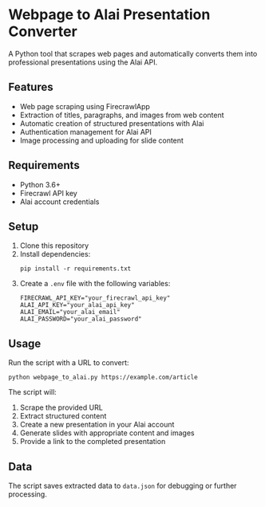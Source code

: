# Webpage to Alai Presentation Converter

A Python tool that scrapes web pages and automatically converts them into professional presentations using the Alai API.

## Features

- Web page scraping using FirecrawlApp
- Extraction of titles, paragraphs, and images from web content
- Automatic creation of structured presentations with Alai
- Authentication management for Alai API
- Image processing and uploading for slide content

## Requirements

- Python 3.6+
- Firecrawl API key
- Alai account credentials

## Setup

1. Clone this repository
2. Install dependencies:
   ```
   pip install -r requirements.txt
   ```
3. Create a `.env` file with the following variables:
   ```
   FIRECRAWL_API_KEY="your_firecrawl_api_key"
   ALAI_API_KEY="your_alai_api_key"
   ALAI_EMAIL="your_alai_email"
   ALAI_PASSWORD="your_alai_password"
   ```

## Usage

Run the script with a URL to convert:

```
python webpage_to_alai.py https://example.com/article
```

The script will:
1. Scrape the provided URL
2. Extract structured content
3. Create a new presentation in your Alai account
4. Generate slides with appropriate content and images
5. Provide a link to the completed presentation

## Data

The script saves extracted data to `data.json` for debugging or further processing.
